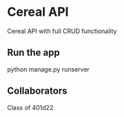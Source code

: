# Cereal API

Cereal API with full CRUD functionality

## Run the app

python manage.py runserver

## Collaborators

Class of 401d22